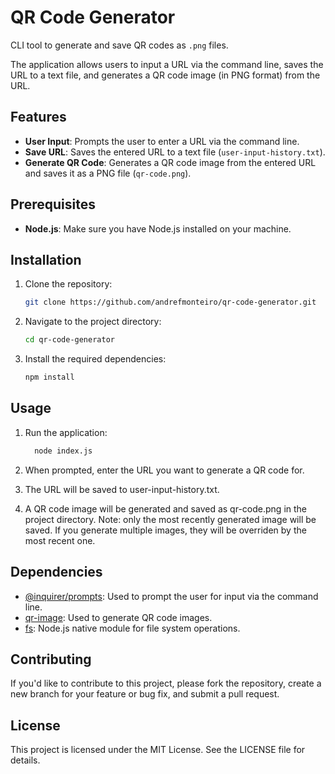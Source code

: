 # QR Code Generator

CLI tool to generate and save QR codes as `.png` files.

The application allows users to input a URL via the command line, saves the URL to a text file, and generates a QR code image (in PNG format) from the URL.

## Features

- **User Input**: Prompts the user to enter a URL via the command line.
- **Save URL**: Saves the entered URL to a text file (`user-input-history.txt`).
- **Generate QR Code**: Generates a QR code image from the entered URL and saves it as a PNG file (`qr-code.png`).

## Prerequisites

- **Node.js**: Make sure you have Node.js installed on your machine.

## Installation

1. Clone the repository:

   ```bash
   git clone https://github.com/andrefmonteiro/qr-code-generator.git

2. Navigate to the project directory:

   ```bash
   cd qr-code-generator

3. Install the required dependencies:

   ```bash
   npm install
## Usage
1. Run the application:

   ```bash
     node index.js

2. When prompted, enter the URL you want to generate a QR code for.

3. The URL will be saved to user-input-history.txt.

3. A QR code image will be generated and saved as qr-code.png in the project directory.
Note: only the most recently generated image will be saved. If you generate multiple images, they will be overriden by the most recent one.


## Dependencies
- [@inquirer/prompts](https://www.npmjs.com/package/inquirer): Used to prompt the user for input via the command line.
- [qr-image](https://www.npmjs.com/package/qr-image): Used to generate QR code images.
- [fs](https://nodejs.org/api/fs.html): Node.js native module for file system operations.

## Contributing
If you'd like to contribute to this project, please fork the repository, create a new branch for your feature or bug fix, and submit a pull request.

## License
This project is licensed under the MIT License. See the LICENSE file for details.
